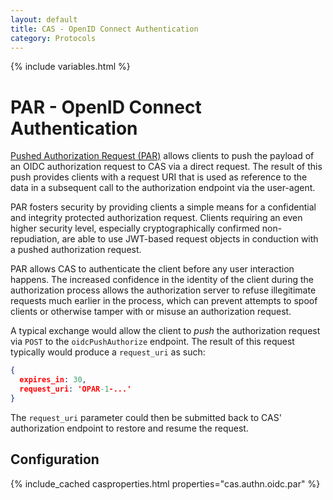 ```yaml
---
layout: default
title: CAS - OpenID Connect Authentication
category: Protocols
---
```

{% include variables.html %}

# PAR - OpenID Connect Authentication

[Pushed Authorization Request (PAR)](https://tools.ietf.org/html/draft-ietf-oauth-par) allows clients to push the payload of an OIDC authorization request to CAS via a direct request. The result of this push provides clients with a request URI that is used as reference to the data in a subsequent call to the authorization endpoint via the user-agent.

PAR fosters security by providing clients a simple means for a confidential and integrity protected authorization request. Clients requiring an even higher security level, especially cryptographically confirmed non-repudiation, are able to use JWT-based request objects in conduction with a pushed authorization request.

PAR allows CAS to authenticate the client before any user interaction happens. The increased confidence in the identity of the client during the authorization process allows the authorization server to refuse illegitimate requests much earlier in the process, which can prevent attempts to spoof clients or otherwise tamper with or misuse an authorization request.

A typical exchange would allow the client to *push* the authorization request via `POST` to the `oidcPushAuthorize` endpoint. The result of this request 
typically would produce a `request_uri` as such:

```json
{
  expires_in: 30,
  request_uri: 'OPAR-1-...'
}
```

The `request_uri` parameter could then be submitted back to CAS' authorization endpoint to restore and resume the request.

## Configuration

{% include_cached casproperties.html properties="cas.authn.oidc.par" %}
